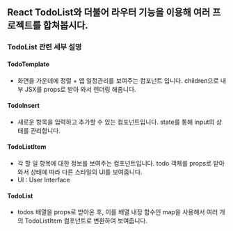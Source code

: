 ## React TodoList와 더불어 라우터 기능을 이용해 여러 프로젝트를 합쳐봅시다.

### TodoList 관련 세부 설명

#### TodoTemplate

- 화면을 가운데에 정렬 + 앱 일정관리를 보여주는 컴포넌트 입니다. children으로 내부 JSX를 props로 받아 와서 렌더링 해줍니다.

#### TodoInsert

- 새로운 항목을 입력하고 추가할 수 있는 컴포넌트입니다. state를 통해 input의 상태를 관리합니다.

#### TodoListItem

- 각 할 일 항목에 대한 정보를 보여주는 컴포넌트입니다. todo 객체를 props로 받아 와서 상태에 따라 다른 스타일의 UI를 보여줍니다.
- UI : User Interface

#### TodoList

- todos 배열을 props로 받아온 후, 이를 배열 내장 함수인 map을 사용해서 여러 개의 TodoListItem 컴포넌트로 변환하여 보여줍니다.
